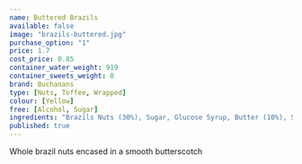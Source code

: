 ```yaml
---
name: Buttered Brazils
available: false
image: "brazils-buttered.jpg"
purchase_option: "1"
price: 1.7
cost_price: 0.85
container_water_weight: 919
container_sweets_weight: 0
brand: Buchanans
type: [Nuts, Toffee, Wrapped]
colour: [Yellow]
free: [Alcohol, Sugar]
ingredients: "Brazils Nuts (30%), Sugar, Glucose Syrup, Butter (10%), Salt"
published: true
---
```

Whole brazil nuts encased in a smooth butterscotch